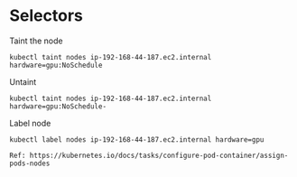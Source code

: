 # Selectors


Taint the node

```
kubectl taint nodes ip-192-168-44-187.ec2.internal hardware=gpu:NoSchedule
```

Untaint

```
kubectl taint nodes ip-192-168-44-187.ec2.internal hardware=gpu:NoSchedule-
```

Label node

```
kubectl label nodes ip-192-168-44-187.ec2.internal hardware=gpu
```
```
Ref: https://kubernetes.io/docs/tasks/configure-pod-container/assign-pods-nodes
```